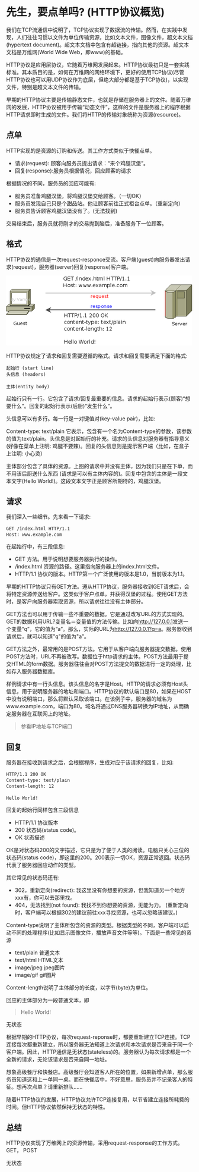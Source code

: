 # 先生，要点单吗? (HTTP协议概览)

我们在TCP流通信中说明了，TCP协议实现了数据流的传输。然而，在实践中发现，人们往往习惯以文件为单位传输资源，比如文本文件，图像文件，超文本文档(hypertext
document)。超文本文档中包含有超链接，指向其他的资源。超文本文档是万维网(World Wide Web，即www)的基础。

HTTP协议是应用层协议，它随着万维网发展起来。HTTP协议最初只是一套实践标准。其本质目的是，如何在万维网的网络环境下，更好的使用TCP协议(尽管HTTP协议也可以用UDP协议作为底层，但绝大部分都是基于TCP协议)，以实现文件，特别是超文本文件的传输。

早期的HTTP协议主要是传输静态文件，也就是存储在服务器上的文件。随着万维网的发展，HTTP协议被用于传输“动态文件”，这样的文件是服务器上的程序根据HTTP请求即时生成的文件。我们将HTTP的传输对象统称为资源(resource)。

## 点单

HTTP实现的是资源的订购和传送。其工作方式类似于快餐点单。

* 请求(request): 顾客向服务员提出请求：“来个鸡腿汉堡”。
* 回复(response):服务员根据情况，回应顾客的请求

根据情况的不同，服务员的回应可能有:

* 服务员准备鸡腿汉堡，将鸡腿汉堡交给顾客。（一切OK）
* 服务员发现自己只是个甜品站。他让顾客前往正式柜台点单。（重新定向）
* 服务员告诉顾客鸡腿汉堡没有了。(无法找到)

交易结束后，服务员就将刚才的交易抛到脑后，准备服务下一位顾客。

## 格式

HTTP协议的通信是一次request-responce交流。客户端(guest)向服务器发出请求(request)，服务器(server)回复(response)客户端。

![](../img/15/request-response.png)

HTTP协议规定了请求和回复需要遵循的格式。请求和回复需要满足下面的格式:

    起始行 (start line)
    头信息 (headers)

    主体(entity body)

起始行只有一行。它包含了请求/回复最重要的信息。请求的起始行表示(顾客)“想要什么”。回复的起始行表示(后厨)“发生什么”。

 

头信息可以有多行。每一行是一对键值对(key-value pair)，比如:

Content-type: text/plain 
它表示，包含有一个名为Content-type的参数，该参数的值为text/plain。头信息是对起始行的补充。请求的头信息对服务器有指导意义
(好像在菜单上注明: 鸡腿不要辣)。回复的头信息则是提示客户端（比如，在盒子上注明: 小心烫）

主体部分包含了具体的资源。上图的请求中并没有主体，因为我们只是在下单，而不用该后厨送什么东西
(请求是可以有主体内容的)。回复中包含的主体是一段文本文字(Hello World!)。这段文本文字正是顾客所期待的，鸡腿汉堡。

 

## 请求

我们深入一些细节。先来看一下请求:

    GET /index.html HTTP/1.1
    Host: www.example.com
 

在起始行中，有三段信息:

* GET 方法。用于说明想要服务器执行的操作。
* /index.html 资源的路径。这里指向服务器上的index.html文件。
* HTTP/1.1 协议的版本。HTTP第一个广泛使用的版本是1.0，当前版本为1.1。

早期的HTTP协议只有GET方法。遵从HTTP协议，服务器接收到GET请求后，会将特定资源传送给客户。这类似于客户点单，并获得汉堡的过程。使用GET方法时，是客户向服务器索取资源，所以请求往往没有主体部分。

GET方法也可以用于传输一些不重要的数据。它是通过改写URL的方式实现的。GET的数据利用URL?变量名＝变量值的方法传输。比如向<http://127.0.0.1>发送一个变量“q”，它的值为“a”。那么，实际的URL为<http://127.0.0.1?q=a>。服务器收到请求后，就可以知道"q"的值为"a"。

GET方法之外，最常用的是POST方法。它用于从客户端向服务器提交数据。使用POST方法时，URL不再被改写。数据位于http请求的主体。POST方法最用于提交HTML的form数据。服务器往往会对POST方法提交的数据进行一定的处理，比如存入服务器数据库。

样例请求中有一行头信息。该头信息的名字是Host。HTTP的请求必须有Host头信息，用于说明服务器的地址和端口。HTTP协议的默认端口是80，如果在HOST中没有说明端口，那么将默认采取该端口。在该例子中，服务器的域名为www.example.com，端口为80。域名将通过DNS服务器转换为IP地址，从而确定服务器在互联网上的地址。

> 参看IP地址与TCP端口

## 回复

服务器在接收到请求之后，会根据程序，生成对应于该请求的回复，比如:

    HTTP/1.1 200 OK
    Content-type: text/plain
    Content-length: 12

    Hello World!

回复的起始行同样包含三段信息

* HTTP/1.1 协议版本
* 200 状态码(status code)。
* OK 状态描述

OK是对状态码200的文字描述，它只是为了便于人类的阅读。电脑只关心三位的状态码(status
code)，即这里的200。200表示一切OK，资源正常返回。状态码代表了服务器回应动作的类型。

其它常见的状态码还有:

* 302，重新定向(redirect): 我这里没有你想要的资源，但我知道另一个地方xxx有，你可以去那里找。
* 404，无法找到(not found): 我找不到你想要的资源，无能为力。
(重新定向时，客户端可以根据302的建议前往xxx寻找资源，也可以忽略该建议。)

 

Content-type说明了主体所包含的资源的类型。根据类型的不同，客户端可以启动不同的处理程序(比如显示图像文件，播放声音文件等等)。下面是一些常见的资源

* text/plain 普通文本
* text/html HTML文本
* image/jpeg jpeg图片
* image/gif gif图片

Content-length说明了主体部分的长度，以字节(byte)为单位。

 

回应的主体部分为一段普通文本，即

> Hello World!

 

无状态

根据早期的HTTP协议，每次request-reponse时，都要重新建立TCP连接。TCP连接每次都重新建立，所以服务器无法知道上次请求和本次请求是否来自于同一个客户端。因此，HTTP通信是无状态(stateless)的。服务器认为每次请求都是一个全新的请求，无论该请求是否来自同一地址。

想象高级餐厅和快餐店。高级餐厅会知道客人所在的位置，如果新增点单，那么服务员知道这和上一单同一桌。而在快餐店中，不好意思，服务员并不记录客人的特征。想再次点单？请重新排队……

 

随着HTTP协议的发展，HTTP协议允许TCP连接复用，以节省建立连接所耗费的时间。但HTTP协议依然保持无状态的特性。

 

## 总结
HTTP协议实现了万维网上的资源传输，采用request-response的工作方式。
GET， POST

无状态
